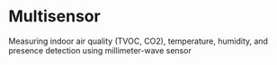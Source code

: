 # Multisensor

Measuring indoor air quality (TVOC, CO2), temperature, humidity, and presence detection using millimeter-wave sensor
